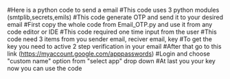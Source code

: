 #Here is a python code to send a email
#This code uses 3 python modules (smtplib,secrets,emils)
#This code generate OTP and send it to your desired email
#First copy the  whole code from Email_OTP.py and use it from any code editor or IDE
#This code required one time input from the user
#This code need 3 items from you sender email, reciver email, key
#To get the key you need to active 2 step verification in your email 
#After that go to this link (https://myaccount.google.com/apppasswords)
#Login and choose "custom name" option from "select app" drop down
#At last you your key now you can use the code